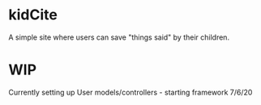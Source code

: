 # kidCite
A simple site where users can save "things said" by their children.

# WIP
Currently setting up User models/controllers - starting framework 7/6/20
